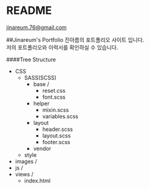 # README
jinareum.76@gmail.com

##Jinareum's Portfolio 
진아름의 포트폴리오 사이트 입니다. <br>
저의 포트폴리오와 이력서를 확인하실 수 있습니다.

####Tree Structure
* CSS
    + SASS(SCSS) 
        +  base /
            - reset.css
	        - font.scss
      + helper
        - mixin.scss
        - variables.scss
      + layout
        - header.scss
        - layout.scss
        - footer.scss
      + vendor
    + style
* images /
* js /
* views /
    + index.html 